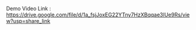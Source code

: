 
 Demo Video Link : https://drive.google.com/file/d/1a_fsjJoxEG22YTny7HzXBqqae3lUe9Rs/view?usp=share_link
